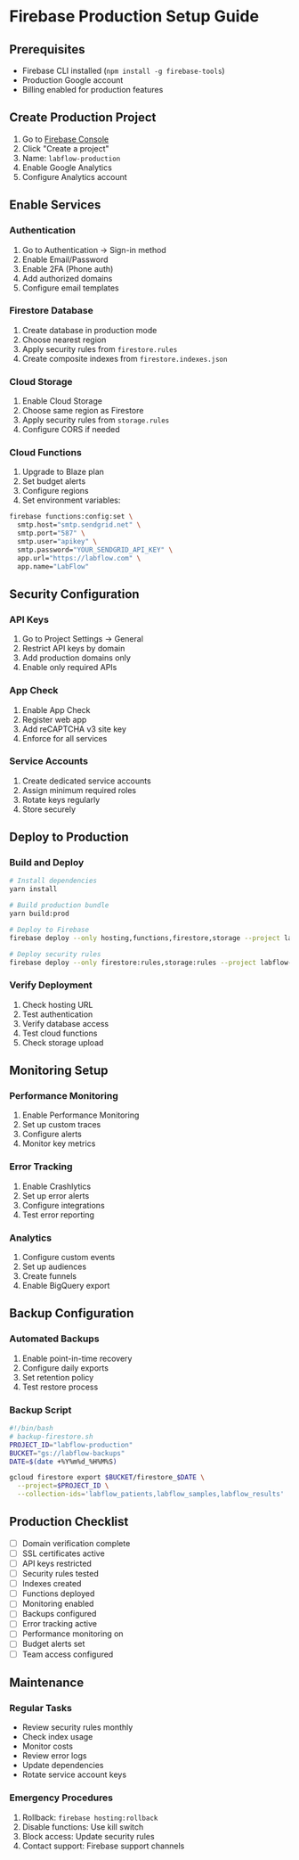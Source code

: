# Firebase Production Setup Guide

## Prerequisites

- Firebase CLI installed (`npm install -g firebase-tools`)
- Production Google account
- Billing enabled for production features

## Create Production Project

1. Go to [Firebase Console](https://console.firebase.google.com)
2. Click "Create a project"
3. Name: `labflow-production`
4. Enable Google Analytics
5. Configure Analytics account

## Enable Services

### Authentication
1. Go to Authentication → Sign-in method
2. Enable Email/Password
3. Enable 2FA (Phone auth)
4. Add authorized domains
5. Configure email templates

### Firestore Database
1. Create database in production mode
2. Choose nearest region
3. Apply security rules from `firestore.rules`
4. Create composite indexes from `firestore.indexes.json`

### Cloud Storage
1. Enable Cloud Storage
2. Choose same region as Firestore
3. Apply security rules from `storage.rules`
4. Configure CORS if needed

### Cloud Functions
1. Upgrade to Blaze plan
2. Set budget alerts
3. Configure regions
4. Set environment variables:
```bash
firebase functions:config:set \
  smtp.host="smtp.sendgrid.net" \
  smtp.port="587" \
  smtp.user="apikey" \
  smtp.password="YOUR_SENDGRID_API_KEY" \
  app.url="https://labflow.com" \
  app.name="LabFlow"
```

## Security Configuration

### API Keys
1. Go to Project Settings → General
2. Restrict API keys by domain
3. Add production domains only
4. Enable only required APIs

### App Check
1. Enable App Check
2. Register web app
3. Add reCAPTCHA v3 site key
4. Enforce for all services

### Service Accounts
1. Create dedicated service accounts
2. Assign minimum required roles
3. Rotate keys regularly
4. Store securely

## Deploy to Production

### Build and Deploy
```bash
# Install dependencies
yarn install

# Build production bundle
yarn build:prod

# Deploy to Firebase
firebase deploy --only hosting,functions,firestore,storage --project labflow-production

# Deploy security rules
firebase deploy --only firestore:rules,storage:rules --project labflow-production
```

### Verify Deployment
1. Check hosting URL
2. Test authentication
3. Verify database access
4. Test cloud functions
5. Check storage upload

## Monitoring Setup

### Performance Monitoring
1. Enable Performance Monitoring
2. Set up custom traces
3. Configure alerts
4. Monitor key metrics

### Error Tracking
1. Enable Crashlytics
2. Set up error alerts
3. Configure integrations
4. Test error reporting

### Analytics
1. Configure custom events
2. Set up audiences
3. Create funnels
4. Enable BigQuery export

## Backup Configuration

### Automated Backups
1. Enable point-in-time recovery
2. Configure daily exports
3. Set retention policy
4. Test restore process

### Backup Script
```bash
#!/bin/bash
# backup-firestore.sh
PROJECT_ID="labflow-production"
BUCKET="gs://labflow-backups"
DATE=$(date +%Y%m%d_%H%M%S)

gcloud firestore export $BUCKET/firestore_$DATE \
  --project=$PROJECT_ID \
  --collection-ids='labflow_patients,labflow_samples,labflow_results'
```

## Production Checklist

- [ ] Domain verification complete
- [ ] SSL certificates active
- [ ] API keys restricted
- [ ] Security rules tested
- [ ] Indexes created
- [ ] Functions deployed
- [ ] Monitoring enabled
- [ ] Backups configured
- [ ] Error tracking active
- [ ] Performance monitoring on
- [ ] Budget alerts set
- [ ] Team access configured

## Maintenance

### Regular Tasks
- Review security rules monthly
- Check index usage
- Monitor costs
- Review error logs
- Update dependencies
- Rotate service account keys

### Emergency Procedures
1. Rollback: `firebase hosting:rollback`
2. Disable functions: Use kill switch
3. Block access: Update security rules
4. Contact support: Firebase support channels